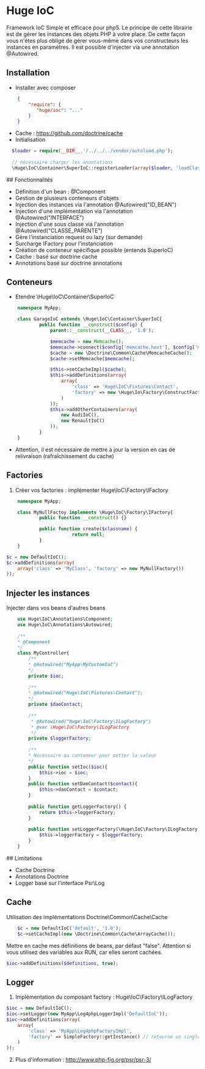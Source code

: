 Huge IoC
=======

Framework IoC Simple et efficace pour php5.
Le principe de cette librairie est de gérer les instances des objets PHP à votre place. De cette façon vous n'êtes plus obligé de gérer vous-même dans vos constructeurs les instances en paramètres. Il est possible d'injecter via une annotation @Autowired.

## Installation
* Installer avec composer
``` json
    {
        "require": {
           "huge/ioc": "..."
        }
    }
```
* Cache : https://github.com/doctrine/cache
* Initialisation 
```php
  $loader = require(__DIR__.'/../../../vendor/autoload.php');
  
  // nécessaire charger les annotations
  \Huge\IoC\Container\SuperIoC::registerLoader(array($loader, 'loadClass'));
```


## Fonctionnalités

* Définition d'un bean : @Component
* Gestion de plusieurs conteneurs d'objets
* Injection des instances via l'annotation @Autowired("ID_BEAN")
* Injection d'une implémentation via l'annotation @Autowired("INTERFACE")
* Injection d'une sous classe via l'annotation @Autowired("CLASSE_PARENTE")
* Gère l'instanciation request ou lazy (sur demande)
* Surcharge IFactory pour l'instanciation
* Création de conteneur spécifique possible (entends SuperIoC)
* Cache : basé sur doctrine cache
* Annotations basé sur doctrine annotations


## Conteneurs
* Etendre \Huge\IoC\Container\SuperIoC
```php
    namespace MyApp;

    class GarageIoC extends \Huge\IoC\Container\SuperIoC{
            public function __construct($config) {
                parent::__construct(__CLASS__, '1.0');

                $memcache = new Memcache();
                $memcache->connect($config['memcache.host'], $config['memcache.port']);
                $cache = new \Doctrine\Common\Cache\MemcacheCache();
                $cache->setMemcache($memcache);

                $this->setCacheImpl($cache);
                $this->addDefinitions(array(
                    array(
                        'class' => 'Huge\IoC\Fixtures\Contact',
                        'factory' => new \Huge\Io\Factory\ConstructFactory(array('DUPUIT', 'Pierre'))
                    )
                ));
                $this->addOtherContainers(array(
                    new AudiIoC(),
                    new RenaultIoC()
                ));
            }
    }
```
* Attention, il est nécessaire de mettre à jour la version en cas de relivraison (rafraîchissement du cache)

## Factories
1. Créer vos factories : implémenter Huge\IoC\Factory\IFactory
```php
    namespace MyApp;

    class MyNullFactoy implements \Huge\IoC\Factory\IFactory{
            public function __construct() {}

            public function create($classname) {
                        return null;
            }
    }

```

```php
$c = new DefaultIoC();
$c->addDefinitions(array(
    array('class' => 'MyClass', 'factory' => new MyNullFactory())
));
```

## Injecter les instances
Injecter dans vos beans d'autres beans
```php
    use Huge\IoC\Annotations\Component;
    use Huge\IoC\Annotations\Autowired;
    
    /**
    * @Component
    */
    class MyController{
        /**
        * @Autowired("MyApp\MyCustomIoC")
        */
        private $ioc;
        
        /**
        * @Autowired("Huge\IoC\Fixtures\Contact");
        */
        private $daoContact;
        
        /**
         * @Autowired("Huge\IoC\Factory\ILogFactory")
         * @var \Huge\IoC\Factory\ILogFactory
         */
        private $loggerFactory;
        
        /**
        * Nécessaire au conteneur pour setter la valeur
        */
        public function setIoc($ioc){
            $this->ioc = $ioc;
        }
        public function setDaoContact($contact){
            $this->daoContact = $contact;
        }
        
        public function getLoggerFactory() {
            return $this->loggerFactory;
        }
    
        public function setLoggerFactory(\Huge\IoC\Factory\ILogFactory $loggerFactory) {
            $this->loggerFactory = $loggerFactory;
        }
    }
```


## Limitations
* Cache Doctrine
* Annotations Doctrine
* Logger basé sur l'interface Psr\Log

## Cache
Utilisation des implémentations Doctrine\Common\Cache\Cache
```php
    $c = new DefaultIoC('default', '1.0');
    $c->setCacheImpl(new \Doctrine\Common\Cache\ArrayCache());
```

Mettre en cache mes définitions de beans, par défaut "false". Attention si vous utilisez des variables aux RUN, car elles seront cachées.
```php
$ioc->addDefinitions($definitions, true);
```

## Logger
1. Implémentation du composant factory : Huge\IoC\Factory\ILogFactory
```php
$ioc = new DefaultIoC();
$ioc->setLogger(new MyApp\Log4phpLoggerImpl('DefaultIoC'));
$ioc->addDefinitions(array(
    array(
        'class' => 'MyApp\Log4phpFactoryImpl',
        'factory' => SimpleFactory::getInstance() // retourne un singleton (optimisation)
    )
));
```
2. Plus d'information : http://www.php-fig.org/psr/psr-3/

